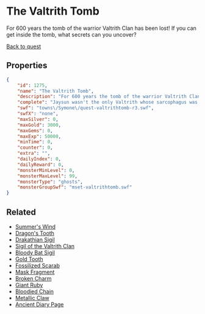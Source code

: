 # The Valtrith Tomb

For 600 years the tomb of the warrior Valtrith Clan has been lost! If you can get inside the tomb, what secrets can you uncover?

[Back to quest](../quests.md)

## Properties

```json
{
    "id": 1275,
    "name": "The Valtrith Tomb",
    "description": "For 600 years the tomb of the warrior Valtrith Clan has been lost! If you can get inside the tomb, what secrets can you uncover?",
    "complete": "Jaysun wasn't the only Valtrith whose sarcophagus was disturbed!",
    "swf": "towns\/Symone\/quest-valtrithtomb-r3.swf",
    "swfX": "none",
    "maxSilver": 0,
    "maxGold": 3000,
    "maxGems": 0,
    "maxExp": 50000,
    "minTime": 0,
    "counter": 0,
    "extra": "",
    "dailyIndex": 0,
    "dailyReward": 0,
    "monsterMinLevel": 0,
    "monsterMaxLevel": 99,
    "monsterType": "ghosts",
    "monsterGroupSwf": "mset-valtrithtomb.swf"
}
```

## Related

- [Summer's Wind](../items/14049-summer-s-wind.md)
- [Dragon's Tooth](../items/14050-dragon-s-tooth.md)
- [Drakathian Sigil](../items/14051-drakathian-sigil.md)
- [Sigil of the Valtrith Clan](../items/14052-sigil-of-the-valtrith-clan.md)
- [Bloody Bat Sigil](../items/14053-bloody-bat-sigil.md)
- [Gold Tooth](../items/14054-gold-tooth.md)
- [Fossilized Scarab](../items/14055-fossilized-scarab.md)
- [Mask Fragment](../items/14056-mask-fragment.md)
- [Broken Charm](../items/14057-broken-charm.md)
- [Giant Ruby](../items/14058-giant-ruby.md)
- [Bloodied Chain](../items/14059-bloodied-chain.md)
- [Metallic Claw](../items/14060-metallic-claw.md)
- [Ancient Diary Page](../items/14073-ancient-diary-page.md)

